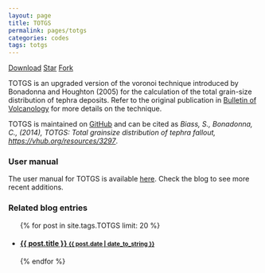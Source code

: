 ```yaml
---
layout: page
title: TOTGS
permalink: pages/totgs
categories: codes
tags: totgs
---
```


<a class="github-button" href="https://github.com/e5k/TOTGS/archive/master.zip" data-icon="octicon-cloud-download" data-size="large" aria-label="Download e5k/TOTGS on GitHub">Download</a>
<a class="github-button" href="https://github.com/e5k/TOTGS" data-icon="octicon-star" data-size="large" data-show-count="true" aria-label="Star e5k/TOTGS on GitHub">Star</a>
<a class="github-button" href="https://github.com/e5k/TOTGS/fork" data-icon="octicon-repo-forked" data-size="large" data-show-count="true" aria-label="Fork e5k/TOTGS on GitHub">Fork</a>

TOTGS is an upgraded version of the voronoi technique introduced by Bonadonna and Houghton (2005) for the calculation of the total grain-size distribution of tephra deposits. Refer to the original publication in <a href="https://link.springer.com/article/10.1007/s00445-004-0386-2" target="_blank">Bulletin of Volcanology</a> for more details on the technique.

TOTGS is maintained on <a href="https://github.com/e5k/TOTGS" target="_blank">GitHub</a> and can be cited as *Biass, S., Bonadonna, C., (2014), TOTGS: Total grainsize distribution of tephra fallout, https://vhub.org/resources/3297*.

### User manual
The user manual for TOTGS is available <a href="{{ site.baseurl }}/files/totgs_man.pdf" target="_blank">here</a>. Check the blog to see more recent additions.

### Related blog entries
<div class="related">
  <ul class="related-posts">
    {% for post in site.tags.TOTGS limit: 20 %}
      <li>
        <h4>
          <a href="{{ post.url }}">
            {{ post.title }}
            <small>{{ post.date | date_to_string }}</small>
          </a>
        </h4>
      </li>
    {% endfor %}
  </ul>
</div>

